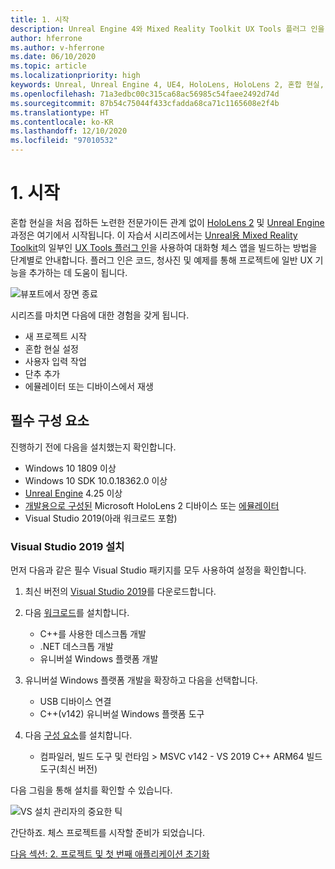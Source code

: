 ```yaml
---
title: 1. 시작
description: Unreal Engine 4와 Mixed Reality Toolkit UX Tools 플러그 인을 사용하여 체스 앱을 만드는 자습서 시리즈 1/6부
author: hferrone
ms.author: v-hferrone
ms.date: 06/10/2020
ms.topic: article
ms.localizationpriority: high
keywords: Unreal, Unreal Engine 4, UE4, HoloLens, HoloLens 2, 혼합 현실, 자습서, 시작, mrtk, uxt, UX Tools, 설명서, 혼합 현실 헤드셋, windows mixed reality 헤드셋, 가상 현실 헤드셋
ms.openlocfilehash: 71a3edbc00c315ca68ac56985c54faee2492d74d
ms.sourcegitcommit: 87b54c75044f433cfadda68ca71c1165608e2f4b
ms.translationtype: HT
ms.contentlocale: ko-KR
ms.lasthandoff: 12/10/2020
ms.locfileid: "97010532"
---
```

# <a name="1-getting-started"></a>1. 시작

혼합 현실을 처음 접하든 노련한 전문가이든 관계 없이 [HoloLens 2](https://docs.microsoft.com/windows/mixed-reality/) 및 [Unreal Engine](https://www.unrealengine.com/en-US/) 과정은 여기에서 시작됩니다. 이 자습서 시리즈에서는 [Unreal용 Mixed Reality Toolkit](https://github.com/microsoft/MixedRealityToolkit-Unreal)의 일부인 [UX Tools 플러그 인](https://github.com/microsoft/MixedReality-UXTools-Unreal)을 사용하여 대화형 체스 앱을 빌드하는 방법을 단계별로 안내합니다. 플러그 인은 코드, 청사진 및 예제를 통해 프로젝트에 일반 UX 기능을 추가하는 데 도움이 됩니다. 

![뷰포트에서 장면 종료](images/unreal-uxt/5-endscene.PNG)

시리즈를 마치면 다음에 대한 경험을 갖게 됩니다.
* 새 프로젝트 시작
* 혼합 현실 설정
* 사용자 입력 작업
* 단추 추가
* 에뮬레이터 또는 디바이스에서 재생

## <a name="prerequisites"></a>필수 구성 요소

진행하기 전에 다음을 설치했는지 확인합니다.
* Windows 10 1809 이상
* Windows 10 SDK 10.0.18362.0 이상
* [Unreal Engine](https://www.unrealengine.com/en-US/get-now) 4.25 이상
* [개발용으로 구성된](../../platform-capabilities-and-apis/using-visual-studio.md#enabling-developer-mode) Microsoft HoloLens 2 디바이스 또는 [에뮬레이터](../../platform-capabilities-and-apis/using-the-hololens-emulator.md#hololens-2-emulator-overview)
* Visual Studio 2019(아래 워크로드 포함)

### <a name="installing-visual-studio-2019"></a>Visual Studio 2019 설치

먼저 다음과 같은 필수 Visual Studio 패키지를 모두 사용하여 설정을 확인합니다.
1. 최신 버전의 [Visual Studio 2019](https://visualstudio.microsoft.com/downloads/)를 다운로드합니다.
1. 다음 [워크로드](https://docs.microsoft.com/visualstudio/install/modify-visual-studio?#modify-workloads)를 설치합니다.
    * C++를 사용한 데스크톱 개발
    * .NET 데스크톱 개발
    * 유니버설 Windows 플랫폼 개발
1. 유니버설 Windows 플랫폼 개발을 확장하고 다음을 선택합니다. 
    * USB 디바이스 연결
    * C++(v142) 유니버설 Windows 플랫폼 도구

1. 다음 [구성 요소](https://docs.microsoft.com/visualstudio/install/modify-visual-studio?#modify-individual-components)를 설치합니다.
    * 컴파일러, 빌드 도구 및 런타임 > MSVC v142 - VS 2019 C++ ARM64 빌드 도구(최신 버전)

다음 그림을 통해 설치를 확인할 수 있습니다.

![VS 설치 관리자의 중요한 틱](images/unreal-uxt/1-install-the-tools.png)

간단하죠. 체스 프로젝트를 시작할 준비가 되었습니다.

[다음 섹션: 2. 프로젝트 및 첫 번째 애플리케이션 초기화](unreal-uxt-ch2.md)
